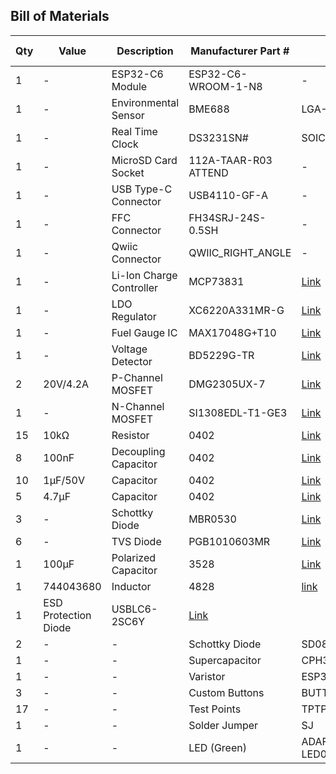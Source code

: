 ## Bill of Materials

| Qty | Value | Description | Manufacturer Part # | Package | Mouser Link |
|-----|-------|-------------|----------------------|---------|-------------|
| 1 | - | ESP32-C6 Module | ESP32-C6-WROOM-1-N8 | - | [Link](https://www.mouser.co.uk/datasheet/2/891/Espressif_ESP32_C6_WROOM_1__Datasheet_V0_1_PRELIMI-3239987.pdf) |
| 1 | - | Environmental Sensor | BME688 | LGA-8 | [Link](https://www.mouser.co.uk/datasheet/2/783/bst_bme688_fl000-2307034.pdf) |
| 1 | - | Real Time Clock | DS3231SN# | SOIC-16 | [Link](https://www.mouser.co.uk/datasheet/2/609/DS3231-3421123.pdf) |
| 1 | - | MicroSD Card Socket | 112A-TAAR-R03 ATTEND | - | [Link](https://www.attend.com.tw/data/download/file/112A-TAAR-R03.rar) |
| 1 | - | USB Type-C Connector | USB4110-GF-A | - | [Link](https://www.mouser.co.uk/datasheet/2/837/GCT_USB4110_Product_Drawing___20k_cycles-3455479.pdf) |
| 1 | - | FFC Connector | FH34SRJ-24S-0.5SH | - | [Link](https://www.mouser.co.uk/datasheet/2/185/FH34SRJ_24S_0_5SH_99__CL0580_1255_6_99_2DDrawing_0-1615044.pdf) |
| 1 | - | Qwiic Connector | QWIIC_RIGHT_ANGLE | - | [Link](https://www.mouser.co.uk/datasheet/2/813/Qwiic_Connector_Datasheet-1223982.pdf) |
| 1 | - | Li-Ion Charge Controller | MCP73831 | [Link](https://www.mouser.co.uk/datasheet/2/268/MCP73831_Family_Data_Sheet_DS20001984H-3441711.pdf) |
| 1 | - | LDO Regulator | XC6220A331MR-G | [Link](https://www.mouser.co.uk/datasheet/2/760/xc6220-3371556.pdf) |
| 1 | - | Fuel Gauge IC | MAX17048G+T10 | [Link](https://www.mouser.co.uk/datasheet/2/609/MAX17048_MAX17049-3469099.pdf) |
| 1 | - | Voltage Detector | BD5229G-TR | [Link](https://fscdn.rohm.com/en/products/databook/datasheet/ic/power/voltage_detector/bd52xxg-e.pdf) |
| 2 | 20V/4.2A | P-Channel MOSFET | DMG2305UX-7 | [Link](https://www.diodes.com/assets/Datasheets/DMG2305UX.pdf) |
| 1 | - | N-Channel MOSFET | SI1308EDL-T1-GE3 | [Link](https://www.vishay.com/doc?63399) |
| 15 | 10kΩ | Resistor | 0402 | [Link](https://www.mouser.com/ds/2/447/PYu-RC0402_51_RoHS_L_6_r-8721.pdf) |
| 8 | 100nF | Decoupling Capacitor | 0402 | [Link](https://eu.mouser.com/datasheet/2/40/cx5r_KGM-3223198.pdf) |
| 10 | 1µF/50V | Capacitor | 0402 | [Link](https://eu.mouser.com/datasheet/2/40/cx5r_KGM-3223198.pdf) |
| 5 | 4.7µF | Capacitor | 0402 | [Link](https://eu.mouser.com/datasheet/2/40/cx5r_KGM-3223198.pdf) |
| 3 | - | Schottky Diode | MBR0530 | [Link](https://www.onsemi.com/PowerSolutions/product.do?id=MBR0530T3G) |
| 6 | - | TVS Diode | PGB1010603MR | [Link](https://www.littelfuse.com/assetdocs/pulseguard-esd-suppressors-pgb1-datasheet?assetguid=8a337998-d54d-466b-be4e-dc5bcd1f9321) |
| 1 | 100µF | Polarized Capacitor | 3528 | [Link](https://www.mouser.co.uk/datasheet/2/396/mlcc02_e-1307760.pdf) |
| 1 | 744043680 | Inductor | 4828 | [link](https://www.we-online.com/components/products/datasheet/744043680.pdf) |
| 1 | ESD Protection Diode | USBLC6-2SC6Y | [Link](https://www.mouser.co.uk/datasheet/2/389/usblc6_2sc6y-1852505.pdf) |
| 2 | - | - | Schottky Diode | SD0805S020S1R0 | [Link](https://www.mouser.co.uk/datasheet/2/40/schottky-3165252.pdf) |
| 1 | - | - | Supercapacitor | CPH3225A | [Link](https://www.mouser.co.uk/datasheet/2/360/Seiko_Instruments_MicroBattery_E_20230330_2024Jan_-3561061.pdf) |
| 1 | - | - | Varistor | ESP32C6_VARISTOR_CT | [Link](https://www.mouser.co.uk/datasheet/2/358/typ_PFMF-1275918.pdf) |
| 3 | - | - | Custom Buttons | BUTTON_CUSYOMV1 | - |
| 17 | - | - | Test Points | TPTP20R | [Link](https://www.mouser.co.uk/datasheet/2/215/5265_5269-2935484.pdf) |
| 1 | - | - | Solder Jumper | SJ | [Link](https://www.mouser.co.uk/datasheet/2/210/ASC_WR-3314721.pdf) |
| 1 | - | - |  LED (Green) | ADAFRUIT_LEDCHIP-LED0603 | [Link](https://www.3dcontentcentral.com/secure/download-model.aspx?catalogid=9481&id=681976) |
